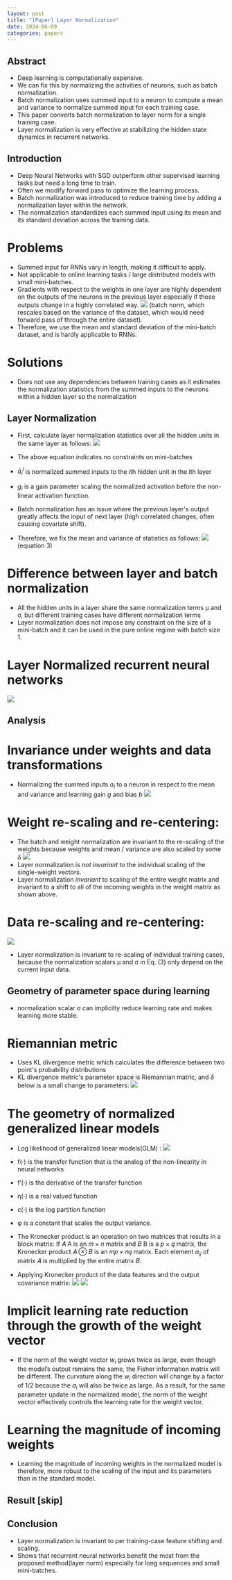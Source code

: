 ```yaml
---
layout: post
title: "[Paper] Layer Normalization"
date: 2024-06-09
categories: papers
---
```


## Abstract
  - Deep learning is computationally expensive.
  - We can fix this by normalizing the activities of neurons, such as batch normalization.
  - Batch normalization uses summed input to a neuron to compute a mean and variance to normalize summed input for each training case.
  - This paper converts batch normalization to layer norm for a single training case.
  - Layer normalization is very effective at stabilizing the hidden state dynamics in recurrent networks.
    
## Introduction
- Deep Neural Networks with SGD outperform other supervised learning tasks but need a long time to train.
- Often we modify forward pass to optimize the learning process.
- Batch normalization was introduced to reduce training time by adding a normalization layer within the network.
- The normalization standardizes each summed input using its mean and its standard deviation across the training data.

# Problems
- Summed input for RNNs vary in length, making it difficult to apply.
- Not applicable to online learning tasks / large distributed models with small mini-batches.
- Gradients with respect to the weights in one layer are highly dependent on the outputs of the neurons in the previous layer especially if these outputs change in a highly correlated way.
![](/images/2024-06-09/1.png)
(batch norm, which rescales based on the variance of the dataset, which would need forward pass of through the entire dataset).
- Therefore, we use the mean and standard deviation of the mini-batch dataset, and is hardly applicable to RNNs.

# Solutions
- Does not use any dependencies between training cases as it estimates the normalization statistics from the summed inputs to the neurons within a hidden layer so the normalization

## Layer Normalization
- First, calculate layer normalization statistics over all the hidden units in the same layer as follows:
![](/images/2024-06-09/2.png)
- The above equation indicates no constraints on mini-batches
- $\bar{a}^{l}_{i}$ is normalized summed inputs to the $i$th hidden unit in the $l$th layer
- $g_{i}$ is a gain parameter scaling the normalized activation before the non-linear activation function. 

- Batch normalization has an issue where the previous layer's output greatly affects the input of next layer (high correlated changes, often causing covariate shift).
- Therefore, we fix the mean and variance of statistics as follows: 
![](/images/2024-06-09/3.png) (equation 3)

# Difference between layer and batch normalization
- All the hidden units in a layer share the same normalization terms μ and σ, but different training cases have different normalization terms
- Layer normalization does not impose any constraint on the size of a mini-batch and it can be used in the pure online regime with batch size 1.

# Layer Normalized recurrent neural networks
![](/images/2024-06-09/4.png)

## Analysis

# Invariance under weights and data transformations
- Normalizing the summed inputs $a_{i}$ to a neuron in respect to the mean and variance and learning gain $g$ and bias $b$
![](/images/2024-06-09/5.png)

# Weight re-scaling and re-centering:
- The batch and weight normalization are invariant to the re-scaling of the weights because weights and mean / variance are also scaled by some $\delta$
![](/images/2024-06-09/6.png)
- Layer normalization is *not invariant* to the individual scaling of the single-weight vectors.
- Layer normalization *invariant* to scaling of the entire weight matrix and invariant to a shift to all of the incoming weights in the weight matrix as shown above.

# Data re-scaling and re-centering:
![](/images/2024-06-09/7.png)
- Layer normalization is invariant to re-scaling of individual training cases, because the normalization scalars μ and σ in Eq. (3) only depend on the current input data.

## Geometry of parameter space during learning
- normalization scalar σ can implicitly reduce learning rate and makes learning more stable.

# Riemannian metric
- Uses KL divergence metric which calculates the difference between two point's probability distributions
- KL divergence metric's parameter space is Riemannian matric, and $\delta$ below is a small change to parameters:
![](/images/2024-06-09/8.png)

# The geometry of normalized generalized linear models
- Log likelihood of generalized linear models(GLM) :
![](/images/2024-06-09/9.png)
- f(·) is the transfer function that is the analog of the non-linearity in neural networks
- f′(·) is the derivative of the transfer function
- η(·) is a real valued function
- c(·) is the log partition function
- φ is a constant that scales the output variance.
- The Kronecker product is an operation on two matrices that results in a block matrix:
If 𝐴 A is an 𝑚 × 𝑛 matrix and 𝐵 B is a 𝑝 × 𝑞 matrix, the Kronecker product 𝐴 ⊗ 𝐵 is an 𝑚𝑝 × 𝑛𝑞 matrix. Each element $a_{ij}$​ of matrix 𝐴 is multiplied by the entire matrix 𝐵.

- Applying Kronecker product of the data features and the output covariance matrix:
![](/images/2024-06-09/10.png)
![](/images/2024-06-09/11.png)

# Implicit learning rate reduction through the growth of the weight vector
- If the norm of the weight vector $w_{i}$ grows twice as large, even though the model’s output remains the same, the Fisher information matrix will be different. The curvature along the $w_{i}$ direction will change by a factor of 1/2 because the $σ_{i}$ will also be twice as large. As a result, for the same parameter update in the normalized model, the norm of the weight vector effectively controls the learning rate for the weight vector.

# Learning the magnitude of incoming weights
- Learning the magnitude of incoming weights in the normalized model is therefore, more robust to the scaling of the input and its parameters than in the standard model. 

## Result [skip]
  
## Conclusion
- Layer normalization is invariant to per training-case feature shifting and scaling.
- Shows that recurrent neural networks benefit the most from the proposed method(layer norm) especially for long sequences and small mini-batches.

